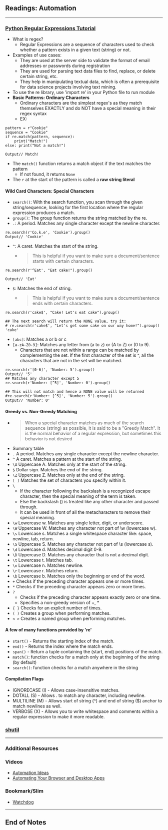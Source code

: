 ## Readings: Automation
***

### [Python Regular Expressions Tutorial](https://www.datacamp.com/community/tutorials/python-regular-expression-tutorial)
- What is regex?
  * Regular Expressions are a sequence of characters used to check whether a pattern exists in a given text (string) or not.
- Examples of use cases:
  * They are used at the server side to validate the format of email addresses or passwords during registration
  * They are used for parsing text data files to find, replace, or delete certain string, etc.
  * They help in manipulating textual data, which is often a prerequisite for data science projects involving text mining.
- To use the re library, use 'import re' in your Python file to run module
- **Basic Patterns: Ordinary Characters**
  * Ordinary characters are the simplest regex's as they match themselves EXACTLY and do NOT have a special meaning in their regex syntax
  * EX:
```
pattern = r"Cookie"
sequence = "Cookie"
if re.match(pattern, sequence):
    print("Match!")
else: print("Not a match!")

Output// Match!
```
- The `match()` function returns a match object if the text matches the pattern
  * If not found, it returns `None`
- The `r` at the start of the pattern is called a **raw string literal**
#### **Wild Card Characters: Special Characters**
- `search()`: With the search function, you scan through the given string/sequence, looking for the first location where the regular expression produces a match.
- `group()`: The group function returns the string matched by the re.
- `.`: A period. Matches any single character except the newline character.
```
re.search(r'Co.k.e', 'Cookie').group()
Output// 'Cookie'
```
- `^`:  A caret. Matches the start of the string.
  * > This is helpful if you want to make sure a document/sentence starts with certain characters.
```
re.search(r'^Eat', "Eat cake!").group()

Output// 'Eat'
```
- `$`: Matches the end of string.
  * > This is helpful if you want to make sure a document/sentence ends with certain characters.
```
re.search(r'cake$', "Cake! Let's eat cake").group()

## The next search will return the NONE value, try it:
# re.search(r'cake$', "Let's get some cake on our way home!").group()
'cake'
```
- `[abc]`: Matches a or b or c
- `[a-zA-Z0-9]`: Matches any letter from (a to z) or (A to Z) or (0 to 9).
  * Characters that are not within a range can be matched by complementing the set. If the first character of the set is ^, all the characters that are not in the set will be matched.
```
re.search(r'[0-6]', 'Number: 5').group()
Output// '5'
## Matches any character except 5
re.search(r'Number: [^5]', 'Number: 0').group()

## This will not match and hence a NONE value will be returned
#re.search(r'Number: [^5]', 'Number: 5').group()
Output// 'Number: 0'
```
#### **Greedy vs. Non-Greedy Matching**
  * > When a special character matches as much of the search sequence (string) as possible, it is said to be a "Greedy Match". It is the normal behavior of a regular expression, but sometimes this behavior is not desired

- Summary table
- `.`	A period. Matches any single character except the newline character.
- `^`	A caret. Matches a pattern at the start of the string.
- `\A`	Uppercase A. Matches only at the start of the string.
- `$`	Dollar sign. Matches the end of the string.
- `\Z`	Uppercase Z. Matches only at the end of the string.
- `[ ]`	Matches the set of characters you specify within it.
- `\` 
  * If the character following the backslash is a recognized escape character, then the special meaning of the term is taken.
  * Else the backslash () is treated like any other character and passed through.
  * It can be used in front of all the metacharacters to remove their special meaning.
- `\w`	Lowercase w. Matches any single letter, digit, or underscore.
- `\W`	Uppercase W. Matches any character not part of \w (lowercase w).
- `\s`	Lowercase s. Matches a single whitespace character like: space, newline, tab, return.
- `\S`	Uppercase S. Matches any character not part of \s (lowercase s).
- `\d`	Lowercase d. Matches decimal digit 0-9.
- `\D`	Uppercase D. Matches any character that is not a decimal digit.
- `\t`	Lowercase t. Matches tab.
- `\n`	Lowercase n. Matches newline.
- `\r`	Lowercase r. Matches return.
- `\b`	Lowercase b. Matches only the beginning or end of the word.
- `+`	Checks if the preceding character appears one or more times.
- `*`	Checks if the preceding character appears zero or more times.
- `?`
  * Checks if the preceding character appears exactly zero or one time.
  * Specifies a non-greedy version of +, *
- `{ }`	Checks for an explicit number of times.
- `( )`	Creates a group when performing matches.
- `< >`	Creates a named group when performing matches.
#### **A few of many functions provided by 're'**
- `start()` - Returns the starting index of the match.
- `end()` - Returns the index where the match ends.
- `span()` - Return a tuple containing the (start, end) positions of the match.
- `match()`: function checks for a match only at the beginning of the string (by default)
- `search()`: function checks for a match anywhere in the string
#### Compilation Flags
- IGNORECASE (I) - Allows case-insensitive matches.
- DOTALL (S) - Allows . to match any character, including newline.
- MULTILINE (M) - Allows start of string (^) and end of string ($) anchor to match newlines as well.
- VERBOSE (X) - Allows you to write whitespace and comments within a regular expression to make it more readable.


### [shutil](https://pymotw.com/3/shutil/)
***

### Additional Resources
### Videos
- [Automation Ideas](https://www.youtube.com/watch?v=qbW6FRbaSl0&t=69s)
- [Automating Your Browser and Desktop Apps](https://www.youtube.com/watch?v=dZLyfbSQPXI)
### Bookmark/Slim
- [Watchdog](https://pythonhosted.org/watchdog/)



***
 ## End of Notes
